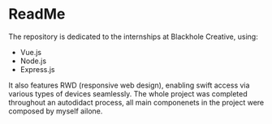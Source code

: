 # ReadMe
The repository is dedicated to the internships at Blackhole Creative, using:
* Vue.js
* Node.js
* Express.js

It also features RWD (responsive web design), enabling swift access via various types of devices seamlessly. The whole project was completed throughout an autodidact process, all main componenets in the project were composed by myself ailone.
